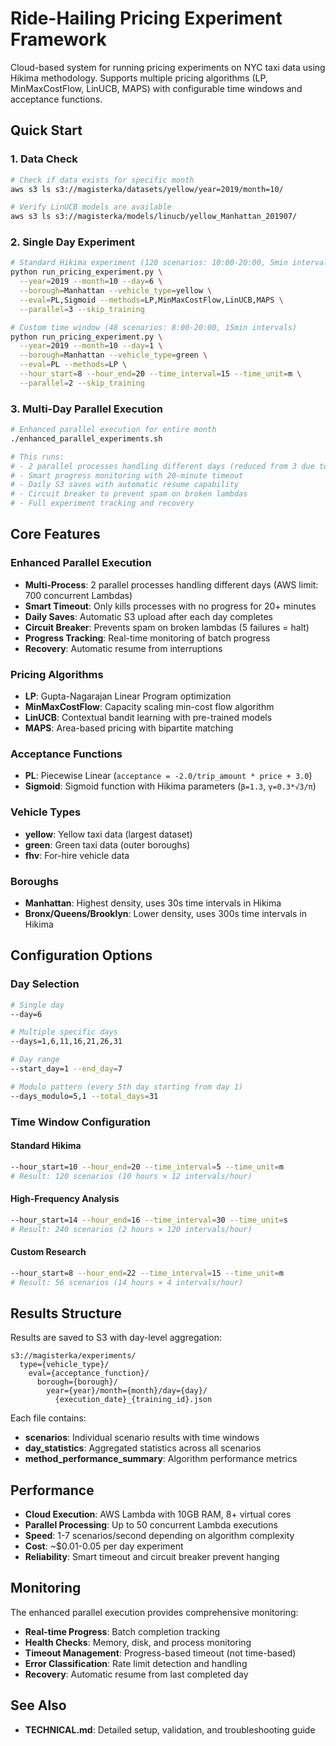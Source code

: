# Ride-Hailing Pricing Experiment Framework

Cloud-based system for running pricing experiments on NYC taxi data using Hikima methodology. Supports multiple pricing algorithms (LP, MinMaxCostFlow, LinUCB, MAPS) with configurable time windows and acceptance functions.

## Quick Start

### 1. Data Check
```bash
# Check if data exists for specific month
aws s3 ls s3://magisterka/datasets/yellow/year=2019/month=10/

# Verify LinUCB models are available
aws s3 ls s3://magisterka/models/linucb/yellow_Manhattan_201907/
```

### 2. Single Day Experiment
```bash
# Standard Hikima experiment (120 scenarios: 10:00-20:00, 5min intervals)
python run_pricing_experiment.py \
  --year=2019 --month=10 --day=6 \
  --borough=Manhattan --vehicle_type=yellow \
  --eval=PL,Sigmoid --methods=LP,MinMaxCostFlow,LinUCB,MAPS \
  --parallel=3 --skip_training

# Custom time window (48 scenarios: 8:00-20:00, 15min intervals)  
python run_pricing_experiment.py \
  --year=2019 --month=10 --day=1 \
  --borough=Manhattan --vehicle_type=green \
  --eval=PL --methods=LP \
  --hour_start=8 --hour_end=20 --time_interval=15 --time_unit=m \
  --parallel=2 --skip_training
```

### 3. Multi-Day Parallel Execution
```bash
# Enhanced parallel execution for entire month
./enhanced_parallel_experiments.sh

# This runs:
# - 2 parallel processes handling different days (reduced from 3 due to AWS limits)
# - Smart progress monitoring with 20-minute timeout
# - Daily S3 saves with automatic resume capability
# - Circuit breaker to prevent spam on broken lambdas
# - Full experiment tracking and recovery
```

## Core Features

### **Enhanced Parallel Execution**
- **Multi-Process**: 2 parallel processes handling different days (AWS limit: 700 concurrent Lambdas)
- **Smart Timeout**: Only kills processes with no progress for 20+ minutes
- **Daily Saves**: Automatic S3 upload after each day completes
- **Circuit Breaker**: Prevents spam on broken lambdas (5 failures = halt)
- **Progress Tracking**: Real-time monitoring of batch progress
- **Recovery**: Automatic resume from interruptions

### **Pricing Algorithms**
- **LP**: Gupta-Nagarajan Linear Program optimization
- **MinMaxCostFlow**: Capacity scaling min-cost flow algorithm  
- **LinUCB**: Contextual bandit learning with pre-trained models
- **MAPS**: Area-based pricing with bipartite matching

### **Acceptance Functions**
- **PL**: Piecewise Linear (`acceptance = -2.0/trip_amount * price + 3.0`)
- **Sigmoid**: Sigmoid function with Hikima parameters (`β=1.3`, `γ=0.3*√3/π`)

### **Vehicle Types**
- **yellow**: Yellow taxi data (largest dataset)
- **green**: Green taxi data (outer boroughs)
- **fhv**: For-hire vehicle data

### **Boroughs**
- **Manhattan**: Highest density, uses 30s time intervals in Hikima
- **Bronx/Queens/Brooklyn**: Lower density, uses 300s time intervals in Hikima

## Configuration Options

### **Day Selection**
```bash
# Single day
--day=6

# Multiple specific days
--days=1,6,11,16,21,26,31

# Day range
--start_day=1 --end_day=7

# Modulo pattern (every 5th day starting from day 1)
--days_modulo=5,1 --total_days=31
```

### **Time Window Configuration**

#### **Standard Hikima**
```bash
--hour_start=10 --hour_end=20 --time_interval=5 --time_unit=m
# Result: 120 scenarios (10 hours × 12 intervals/hour)
```

#### **High-Frequency Analysis**
```bash
--hour_start=14 --hour_end=16 --time_interval=30 --time_unit=s  
# Result: 240 scenarios (2 hours × 120 intervals/hour)
```

#### **Custom Research**
```bash
--hour_start=8 --hour_end=22 --time_interval=15 --time_unit=m
# Result: 56 scenarios (14 hours × 4 intervals/hour)
```

## Results Structure

Results are saved to S3 with day-level aggregation:
```
s3://magisterka/experiments/
  type={vehicle_type}/
    eval={acceptance_function}/
      borough={borough}/
        year={year}/month={month}/day={day}/
          {execution_date}_{training_id}.json
```

Each file contains:
- **scenarios**: Individual scenario results with time windows
- **day_statistics**: Aggregated statistics across all scenarios  
- **method_performance_summary**: Algorithm performance metrics

## Performance

- **Cloud Execution**: AWS Lambda with 10GB RAM, 8+ virtual cores
- **Parallel Processing**: Up to 50 concurrent Lambda executions
- **Speed**: 1-7 scenarios/second depending on algorithm complexity
- **Cost**: ~$0.01-0.05 per day experiment
- **Reliability**: Smart timeout and circuit breaker prevent hanging

## Monitoring

The enhanced parallel execution provides comprehensive monitoring:
- **Real-time Progress**: Batch completion tracking
- **Health Checks**: Memory, disk, and process monitoring
- **Timeout Management**: Progress-based timeout (not time-based)
- **Error Classification**: Rate limit detection and handling
- **Recovery**: Automatic resume from last completed day

## See Also

- **TECHNICAL.md**: Detailed setup, validation, and troubleshooting guide 